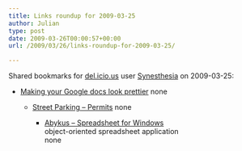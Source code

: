 ```yaml
---
title: Links roundup for 2009-03-25
author: Julian
type: post
date: 2009-03-26T00:00:57+00:00
url: /2009/03/26/links-roundup-for-2009-03-25/

---
```

Shared bookmarks for [del.icio.us][1] user [Synesthesia][2] on 2009-03-25:

  * [Making your Google docs look prettier][3] 
    none</li> 
    
      * [Street Parking &#8211; Permits][4] 
        none</li> 
        
          * [Abykus &#8211; Spreadsheet for Windows][5]  
            object-oriented spreadsheet application  
            none</ul>

 [1]: http://del.icio.us/
 [2]: http://del.icio.us/synesthesia
 [3]: http://www.statusq.org/archives/2009/03/25/2150
 [4]: http://www.islington.gov.uk/Transport/RoadsAndParking/Parking/street_parking_permits.asp
 [5]: http://www.abykus.com/index.html